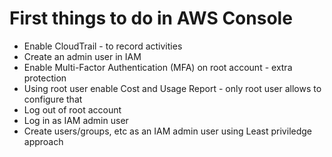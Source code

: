 # First things to do in AWS Console

* Enable CloudTrail - to record activities
* Create an admin user in IAM
* Enable Multi-Factor Authentication (MFA) on root account - extra protection
* Using root user enable Cost and Usage Report - only root user allows to configure that
* Log out of root account
* Log in as IAM admin user
* Create users/groups, etc as an IAM admin user using Least priviledge approach
